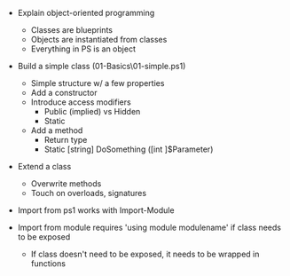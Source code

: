 * Explain object-oriented programming
  * Classes are blueprints
  * Objects are instantiated from classes
  * Everything in PS is an object
* Build a simple class (01-Basics\01-simple.ps1)
  * Simple structure w/ a few properties
  * Add a constructor
  * Introduce access modifiers
    * Public (implied) vs Hidden
    * Static
  * Add a method
    * Return type
    * Static [string] DoSomething ([int ]$Parameter)
* Extend a class
  * Overwrite methods
  * Touch on overloads, signatures

* Import from ps1 works with Import-Module
* Import from module requires 'using module modulename' if class needs to be exposed
  * If class doesn't need to be exposed, it needs to be wrapped in functions